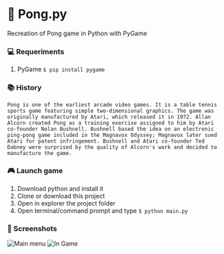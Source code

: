 # 🏓 Pong.py
Recreation of Pong game in Python with PyGame  

### 💻 Requeriments
1. PyGame `$ pip install pygame`

### 📚 History   
`Pong is one of the earliest arcade video games. It is a table tennis sports game featuring simple two-dimensional graphics. The game was originally manufactured by Atari, which released it in 1972. Allan Alcorn created Pong as a training exercise assigned to him by Atari co-founder Nolan Bushnell. Bushnell based the idea on an electronic ping-pong game included in the Magnavox Odyssey; Magnavox later sued Atari for patent infringement. Bushnell and Atari co-founder Ted Dabney were surprised by the quality of Alcorn's work and decided to manufacture the game.`

### 🎮 Launch game
1. Download python and install it  
2. Clone or download this project  
3. Open in explorer the project folder  
4. Open terminal/command prompt and type `$ python main.py`

### 📸 Screenshots
![Main menu](https://i.imgur.com/pHjqxi7.png) ![In Game](https://i.imgur.com/aKRxxxd.png)  
